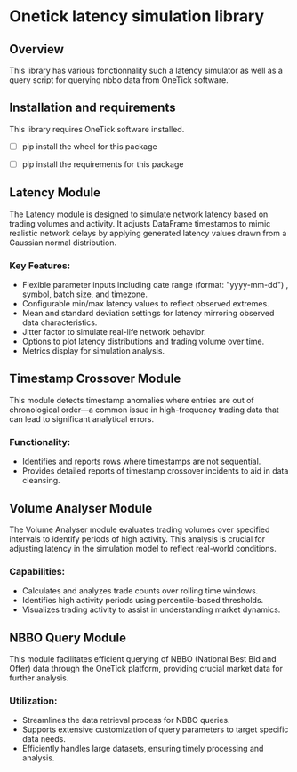 # Onetick latency simulation library

## Overview

This library has various fonctionnality such a latency simulator as well as a query script for querying nbbo data from 
OneTick software. 

## Installation and requirements

This library requires OneTick software installed.

- [ ] pip install the wheel for this package
- [ ] pip install the requirements for this package


## Latency Module
The Latency module is designed to simulate network latency based on trading volumes and activity. It adjusts DataFrame timestamps to mimic realistic network delays by applying generated latency values drawn from a Gaussian normal distribution.

### Key Features:

- Flexible parameter inputs including date range (format: "yyyy-mm-dd") , symbol, batch size, and timezone.
- Configurable min/max latency values to reflect observed extremes.
- Mean and standard deviation settings for latency mirroring observed data characteristics.
- Jitter factor to simulate real-life network behavior.
- Options to plot latency distributions and trading volume over time.
- Metrics display for simulation analysis.

## Timestamp Crossover Module
This module detects timestamp anomalies where entries are out of chronological order—a common issue in high-frequency trading data that can lead to significant analytical errors.

### Functionality:

- Identifies and reports rows where timestamps are not sequential.
- Provides detailed reports of timestamp crossover incidents to aid in data cleansing.

## Volume Analyser Module
The Volume Analyser module evaluates trading volumes over specified intervals to identify periods of high activity. This analysis is crucial for adjusting latency in the simulation model to reflect real-world conditions.

### Capabilities:

- Calculates and analyzes trade counts over rolling time windows.
- Identifies high activity periods using percentile-based thresholds.
- Visualizes trading activity to assist in understanding market dynamics.


## NBBO Query Module
This module facilitates efficient querying of NBBO (National Best Bid and Offer) data through the OneTick platform, providing crucial market data for further analysis.

### Utilization:

- Streamlines the data retrieval process for NBBO queries.
- Supports extensive customization of query parameters to target specific data needs.
- Efficiently handles large datasets, ensuring timely processing and analysis.




